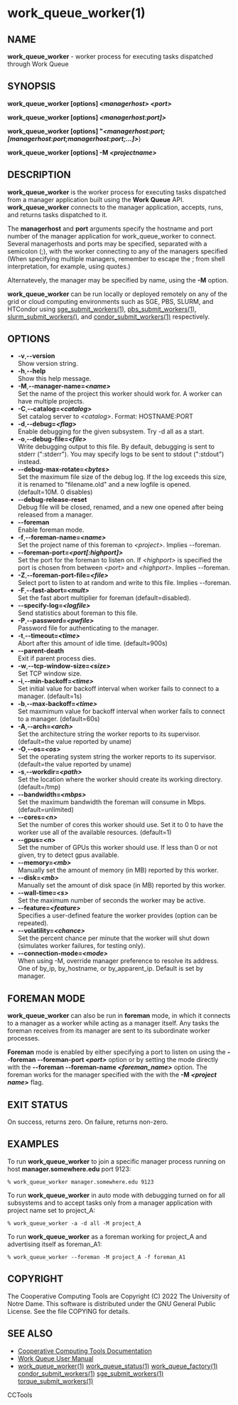






















# work_queue_worker(1)

## NAME
**work_queue_worker** - worker process for executing tasks
dispatched through Work Queue

## SYNOPSIS
**work_queue_worker [options] _&lt;managerhost&gt;_ _&lt;port&gt;_**

**work_queue_worker [options] _&lt;managerhost:port]&gt;_**

**work_queue_worker [options] "_&lt;managerhost:port;[managerhost:port;managerhost:port;...]&gt;_**)

**work_queue_worker [options] -M _&lt;projectname&gt;_**

## DESCRIPTION

**work_queue_worker** is the worker process for executing tasks dispatched
from a manager application built using the **Work Queue** API. **work_queue_worker**
connects to the manager application, accepts, runs, and returns tasks dispatched to it.



The **managerhost** and **port** arguments specify the hostname and port
number of the manager application for work_queue_worker to connect. Several
managerhosts and ports may be specified, separated with a semicolon (;), with the
worker connecting to any of the managers specified (When specifying multiple
managers, remember to escape the ; from shell interpretation, for example, using
quotes.)

Alternatevely, the manager may be specified by name, using the **-M** option.



**work_queue_worker** can be run locally or deployed remotely on any of the
grid or cloud computing environments such as SGE, PBS, SLURM, and HTCondor using
[sge_submit_workers(1)](sge_submit_workers.md), [pbs_submit_workers(1)](pbs_submit_workers.md), [slurm_submit_workers()](slurm_submit_workers.md), and [condor_submit_workers(1)](condor_submit_workers.md) respectively.

## OPTIONS

- **-v**,**--version**<br />Show version string.
- **-h**,**--help**<br />Show this help message.
- **-M**,**--manager-name=_&lt;name&gt;_**<br />Set the name of the project this worker should work for.  A worker can have multiple projects.
- **-C**,**--catalog=_&lt;catalog&gt;_**<br />Set catalog server to _&lt;catalog&gt;_. Format: HOSTNAME:PORT
- **-d**,**--debug=_&lt;flag&gt;_**<br />Enable debugging for the given subsystem. Try -d all as a start.
- **-o**,**--debug-file=_&lt;file&gt;_**<br />Write debugging output to this file. By default, debugging is sent to stderr (":stderr"). You may specify logs to be sent to stdout (":stdout") instead.
- **--debug-max-rotate=_&lt;bytes&gt;_**<br />Set the maximum file size of the debug log.  If the log exceeds this size, it is renamed to "filename.old" and a new logfile is opened.  (default=10M. 0 disables)
- **--debug-release-reset**<br />Debug file will be closed, renamed, and a new one opened after being released from a manager.
- **--foreman**<br />Enable foreman mode.
- **-f**,**--foreman-name=_&lt;name&gt;_**<br />Set the project name of this foreman to _&lt;project&gt;_. Implies --foreman.
- **--foreman-port=_&lt;port[:highport]&gt;_**<br /> Set the port for the foreman to listen on.  If _&lt;highport&gt;_ is specified the port is chosen from between _&lt;port&gt;_ and _&lt;highport&gt;_. Implies --foreman.
- **-Z**,**--foreman-port-file=_&lt;file&gt;_**<br />Select port to listen to at random and write to this file.  Implies --foreman.
- **-F**,**--fast-abort=_&lt;mult&gt;_**<br />Set the fast abort multiplier for foreman (default=disabled).
- **--specify-log=_&lt;logfile&gt;_**<br />Send statistics about foreman to this file.
- **-P**,**--password=_&lt;pwfile&gt;_**<br />Password file for authenticating to the manager.
- **-t**,**--timeout=_&lt;time&gt;_**<br />Abort after this amount of idle time. (default=900s)
- **--parent-death**<br />Exit if parent process dies.
- **-w**,**--tcp-window-size=_&lt;size&gt;_**<br />Set TCP window size.
- **-i**,**--min-backoff=_&lt;time&gt;_**<br />Set initial value for backoff interval when worker fails to connect to a manager. (default=1s)
- **-b**,**--max-backoff=_&lt;time&gt;_**<br />Set maxmimum value for backoff interval when worker fails to connect to a manager. (default=60s)
- **-A**,**--arch=_&lt;arch&gt;_**<br />Set the architecture string the worker reports to its supervisor. (default=the value reported by uname)
- **-O**,**--os=_&lt;os&gt;_**<br />Set the operating system string the worker reports to its supervisor. (default=the value reported by uname)
- **-s**,**--workdir=_&lt;path&gt;_**<br />Set the location where the worker should create its working directory. (default=/tmp)
- **--bandwidth=_&lt;mbps&gt;_**<br />Set the maximum bandwidth the foreman will consume in Mbps. (default=unlimited)
- **--cores=_&lt;n&gt;_**<br />Set the number of cores this worker should use.  Set it to 0 to have the worker use all of the available resources. (default=1)
- **--gpus=_&lt;n&gt;_**<br />Set the number of GPUs this worker should use. If less than 0 or not given, try to detect gpus available.
- **--memory=_&lt;mb&gt;_**<br />Manually set the amount of memory (in MB) reported by this worker.
- **--disk=_&lt;mb&gt;_**<br />Manually set the amount of disk space (in MB) reported by this worker.
- **--wall-time=_&lt;s&gt;_**<br />Set the maximum number of seconds the worker may be active.
- **--feature=_&lt;feature&gt;_**<br />Specifies a user-defined feature the worker provides (option can be repeated).
- **--volatility=_&lt;chance&gt;_**<br />Set the percent chance per minute that the worker will shut down (simulates worker failures, for testing only).
- **--connection-mode=_&lt;mode&gt;_**<br />When using -M, override manager preference to resolve its address. One of by_ip, by_hostname, or by_apparent_ip. Default is set by manager.


## FOREMAN MODE

**work_queue_worker** can also be run in **foreman** mode, in which it connects to a
manager as a worker while acting as a manager itself.  Any tasks the foreman receives from
its manager are sent to its subordinate worker processes.



**Foreman** mode is enabled by either specifying a port to listen on using the **--foreman --foreman-port _&lt;port&gt;_** option or by
setting the mode directly with the **--foreman --foreman-name _&lt;foreman_name&gt;_**
option.  The foreman works for the manager specified with the with the **-M _&lt;project name&gt;_** flag.

## EXIT STATUS
On success, returns zero.  On failure, returns non-zero.

## EXAMPLES

To run **work_queue_worker** to join a specific manager process running on host **manager.somewhere.edu** port 9123:
```
% work_queue_worker manager.somewhere.edu 9123
```

To run **work_queue_worker** in auto mode with debugging turned on for all subsystems and
to accept tasks only from a manager application with project name set to project_A:
```
% work_queue_worker -a -d all -M project_A
```

To run **work_queue_worker** as a foreman working for project_A and advertising itself as foreman_A1:
```
% work_queue_worker --foreman -M project_A -f foreman_A1
```

## COPYRIGHT

The Cooperative Computing Tools are Copyright (C) 2022 The University of Notre Dame.  This software is distributed under the GNU General Public License.  See the file COPYING for details.

## SEE ALSO


- [Cooperative Computing Tools Documentation]("../index.html")
- [Work Queue User Manual]("../workqueue.html")
- [work_queue_worker(1)](work_queue_worker.md) [work_queue_status(1)](work_queue_status.md) [work_queue_factory(1)](work_queue_factory.md) [condor_submit_workers(1)](condor_submit_workers.md) [sge_submit_workers(1)](sge_submit_workers.md) [torque_submit_workers(1)](torque_submit_workers.md) 


CCTools
